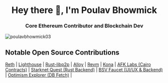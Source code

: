 <h1 align="center">Hey there 👋, I'm Poulav Bhowmick</h1>
<h3 align="center">Core Ethereum Contributor and Blockchain Dev </h3>
<p align="left"> <img src="https://komarev.com/ghpvc/?username=poulavbhowmick03&label=Profile%20views&color=0e75b6&style=flat" alt="poulavbhowmick03" /> </p>

## Notable Open Source Contributions

[Reth](https://github.com/paradigmxyz/reth/commits/main/?author=PoulavBhowmick03) |
[Lighthouse](https://github.com/sigp/lighthouse/pulls/PoulavBhowmick03) |
[Rust-libp2p](https://github.com/libp2p/rust-libp2p/commits/master/?author=PoulavBhowmick03) |
[Alloy](https://github.com/alloy-rs/alloy/commits/main/?author=PoulavBhowmick03) |
[Revm](https://github.com/bluealloy/revm/pulls/PoulavBhowmick03) |
[Kona](https://github.com/op-rs/kona/pulls/PoulavBhowmick03) |
[AFK Labs (Cairo Contracts)](https://github.com/AFK-AlignedFamKernel/afk_monorepo/pulls?q=is%3Apr+author%3APoulavBhowmick03+is%3Aclosed) |
[Starknet Quest (Rust Backend)](https://github.com/lfglabs-dev/api.starknet.quest/pulls?q=is%3Apr+is%3Aclosed+author%3APoulavBhowmick03) |
[BSV Faucet (UI/UX & Backend)](https://github.com/bitcoin-sv/bsv-faucet/pulls?q=is%3Apr+author%3APoulavBhowmick03+is%3Aclosed) |
[Optimism Explorer (DB Fetch)](https://github.com/walnuthq/op-scan/pull/58) |

</details>
